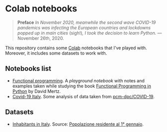 # Colab notebooks

> **Preface** *In November 2020, meanwhile the second wave COVID-19 pandemics*
> *was infecting the European countries and lockdowns popped up in main cities*
> (sigh!)*, I took the decision to learn Python.* —November 26th, 2020.

This repository contains some [Colab](https://colab.research.google.com/)
notebooks that I've played with.
Moreover, it includes some datasets to work with.

## Notebooks list

- [Functional programming](notebooks/Functional_programming.ipynb).
  A *playground notebook* with notes and examples taken while studying the book
  [Functional Programming in Python](https://www.oreilly.com/library/view/functional-programming-in/9781492048633/)
  by David Mertz.
- [Covid-19 Italy](notebooks/Covid_19_Italy.ipynb).
  Some analysis of data taken from
  [pcm-dpc/COVID-19](https://github.com/pcm-dpc/COVID-19).

## Datasets

- [Inhabitants in Italy](datasets/Inhabitants_in_Italy_2020.csv).
  Source:
  [Popolazione residente al 1° gennaio](http://dati.istat.it/Index.aspx?DataSetCode=DCIS_POPRES1).
